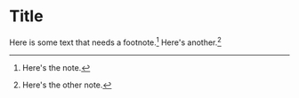# Title

Here is some text that needs a footnote.[^namedNote] Here's another.[^2]


[^2]: Here's the other note.
[^namedNote]: Here's the note.

